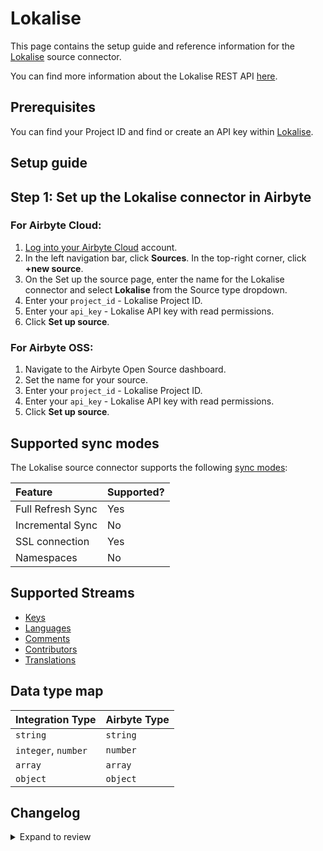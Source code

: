 # Lokalise

This page contains the setup guide and reference information for the [Lokalise](https://lokalise.com/) source connector.

You can find more information about the Lokalise REST API [here](https://developers.lokalise.com/reference/lokalise-rest-api).

## Prerequisites

You can find your Project ID and find or create an API key within [Lokalise](https://docs.lokalise.com/en/articles/1929556-api-tokens).

## Setup guide

## Step 1: Set up the Lokalise connector in Airbyte

### For Airbyte Cloud:

1. [Log into your Airbyte Cloud](https://cloud.airbyte.com/workspaces) account.
2. In the left navigation bar, click **Sources**. In the top-right corner, click **+new source**.
3. On the Set up the source page, enter the name for the Lokalise connector and select **Lokalise** from the Source type dropdown.
4. Enter your `project_id` - Lokalise Project ID.
5. Enter your `api_key` - Lokalise API key with read permissions.
6. Click **Set up source**.

### For Airbyte OSS:

1. Navigate to the Airbyte Open Source dashboard.
2. Set the name for your source.
3. Enter your `project_id` - Lokalise Project ID.
4. Enter your `api_key` - Lokalise API key with read permissions.
5. Click **Set up source**.

## Supported sync modes

The Lokalise source connector supports the following [sync modes](https://docs.airbyte.com/cloud/core-concepts#connection-sync-modes):

| Feature           | Supported? |
| :---------------- | :--------- |
| Full Refresh Sync | Yes        |
| Incremental Sync  | No         |
| SSL connection    | Yes        |
| Namespaces        | No         |

## Supported Streams

- [Keys](https://developers.lokalise.com/reference/list-all-keys)
- [Languages](https://developers.lokalise.com/reference/list-project-languages)
- [Comments](https://developers.lokalise.com/reference/list-project-comments)
- [Contributors](https://developers.lokalise.com/reference/list-all-contributors)
- [Translations](https://developers.lokalise.com/reference/list-all-translations)

## Data type map

| Integration Type    | Airbyte Type |
| :------------------ | :----------- |
| `string`            | `string`     |
| `integer`, `number` | `number`     |
| `array`             | `array`      |
| `object`            | `object`     |

## Changelog

<details>
  <summary>Expand to review</summary>

| Version | Date       | Pull Request                                             | Subject              |
| :------ | :--------- | :------------------------------------------------------- | :------------------- |
| 0.2.11 | 2025-02-08 | [53260](https://github.com/airbytehq/airbyte/pull/53260) | Update dependencies |
| 0.2.10 | 2025-02-01 | [52752](https://github.com/airbytehq/airbyte/pull/52752) | Update dependencies |
| 0.2.9 | 2025-01-25 | [52294](https://github.com/airbytehq/airbyte/pull/52294) | Update dependencies |
| 0.2.8 | 2025-01-18 | [51803](https://github.com/airbytehq/airbyte/pull/51803) | Update dependencies |
| 0.2.7 | 2025-01-11 | [51204](https://github.com/airbytehq/airbyte/pull/51204) | Update dependencies |
| 0.2.6 | 2024-12-28 | [50635](https://github.com/airbytehq/airbyte/pull/50635) | Update dependencies |
| 0.2.5 | 2024-12-21 | [50121](https://github.com/airbytehq/airbyte/pull/50121) | Update dependencies |
| 0.2.4 | 2024-12-14 | [49216](https://github.com/airbytehq/airbyte/pull/49216) | Update dependencies |
| 0.2.3 | 2024-12-11 | [48995](https://github.com/airbytehq/airbyte/pull/48995) | Starting with this version, the Docker image is now rootless. Please note that this and future versions will not be compatible with Airbyte versions earlier than 0.64 |
| 0.2.2 | 2024-11-04 | [47935](https://github.com/airbytehq/airbyte/pull/47935) | Update dependencies |
| 0.2.1 | 2024-10-28 | [47629](https://github.com/airbytehq/airbyte/pull/47629) | Update dependencies |
| 0.2.0 | 2024-08-26 | [44765](https://github.com/airbytehq/airbyte/pull/44765) | Refactor connector to manifest-only format |
| 0.1.15 | 2024-08-24 | [44696](https://github.com/airbytehq/airbyte/pull/44696) | Update dependencies |
| 0.1.14 | 2024-08-17 | [44203](https://github.com/airbytehq/airbyte/pull/44203) | Update dependencies |
| 0.1.13 | 2024-08-12 | [43917](https://github.com/airbytehq/airbyte/pull/43917) | Update dependencies |
| 0.1.12 | 2024-08-10 | [43699](https://github.com/airbytehq/airbyte/pull/43699) | Update dependencies |
| 0.1.11 | 2024-08-03 | [43121](https://github.com/airbytehq/airbyte/pull/43121) | Update dependencies |
| 0.1.10 | 2024-07-27 | [42644](https://github.com/airbytehq/airbyte/pull/42644) | Update dependencies |
| 0.1.9 | 2024-07-20 | [42307](https://github.com/airbytehq/airbyte/pull/42307) | Update dependencies |
| 0.1.8 | 2024-07-13 | [41803](https://github.com/airbytehq/airbyte/pull/41803) | Update dependencies |
| 0.1.7 | 2024-07-10 | [41395](https://github.com/airbytehq/airbyte/pull/41395) | Update dependencies |
| 0.1.6 | 2024-07-09 | [41188](https://github.com/airbytehq/airbyte/pull/41188) | Update dependencies |
| 0.1.5 | 2024-07-06 | [40809](https://github.com/airbytehq/airbyte/pull/40809) | Update dependencies |
| 0.1.4 | 2024-06-25 | [40337](https://github.com/airbytehq/airbyte/pull/40337) | Update dependencies |
| 0.1.3 | 2024-06-22 | [40178](https://github.com/airbytehq/airbyte/pull/40178) | Update dependencies |
| 0.1.2 | 2024-06-06 | [39168](https://github.com/airbytehq/airbyte/pull/39168) | [autopull] Upgrade base image to v1.2.2 |
| 0.1.1 | 2024-05-20 | [38435](https://github.com/airbytehq/airbyte/pull/38435) | [autopull] base image + poetry + up_to_date |
| 0.1.0 | 2022-10-27 | [18522](https://github.com/airbytehq/airbyte/pull/18522) | New Source: Lokalise |

</details>
